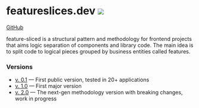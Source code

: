 # featureslices.dev [![](https://img.shields.io/badge/feature/slices-1.0-blue)](https://featureslices.dev)

[GitHub](https://github.com/feature-sliced)

feature-sliced is a structural pattern and methodology for frontend projects that aims logic separation of components and library code. The main idea is to split code to logical pieces grouped by business entities called features.

### Versions

- [v. 0.1](/v0.1.md) — First public version, tested in 20+ applications
- [v. 1.0](/v1.0.md) — First major version
- [v. 2.0](https://github.com/feature-sliced/wiki) — The next-gen methodology version with breaking changes, work in progress
